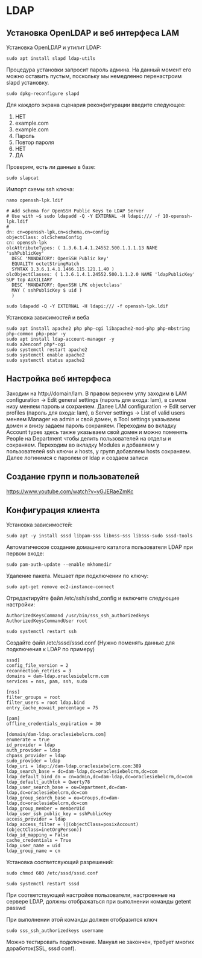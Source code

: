 # LDAP

## Установка OpenLDAP и веб интерфеса LAM
Установка OpenLDAP и утилит LDAP:
```
sudo apt install slapd ldap-utils
```
Процедура установки запросит пароль админа. На данный момент его можно оставить пустым, поскольку мы немедленно перенастроим slapd установку.
```
sudo dpkg-reconfigure slapd
```
Для каждого экрана сценария реконфигурации введите следующее:
1. НЕТ
2. example.com
3. example.com
4. Пароль
5. Повтор пароля
6. НЕТ
7. ДА

Проверим, есть ли данные в базе:
```
sudo slapcat
```
Импорт схемы ssh ключа:
```
nano openssh-lpk.ldif
```
```
# Add schema for OpenSSH Public Keys to LDAP Server
# Use with ~$ sudo ldapadd -Q -Y EXTERNAL -H ldapi:/// -f 10-openssh-lpk.ldif
#
dn: cn=openssh-lpk,cn=schema,cn=config
objectClass: olcSchemaConfig
cn: openssh-lpk
olcAttributeTypes: ( 1.3.6.1.4.1.24552.500.1.1.1.13 NAME 'sshPublicKey'
  DESC 'MANDATORY: OpenSSH Public key'
  EQUALITY octetStringMatch
  SYNTAX 1.3.6.1.4.1.1466.115.121.1.40 )
olcObjectClasses: ( 1.3.6.1.4.1.24552.500.1.1.2.0 NAME 'ldapPublicKey' SUP top AUXILIARY
  DESC 'MANDATORY: OpenSSH LPK objectclass'
  MAY ( sshPublicKey $ uid )
  )
```
```
sudo ldapadd -Q -Y EXTERNAL -H ldapi:/// -f openssh-lpk.ldif
```
Установка зависимостей и веба
```
sudo apt install apache2 php php-cgi libapache2-mod-php php-mbstring php-common php-pear -y
sudo apt install ldap-account-manager -y
sudo a2enconf php*-cgi
sudo systemctl restart apache2
sudo systemctl enable apache2
sudo systemctl status apache2
```

## Настройка веб интерфеса
Заходим на http://domain/lam. В правом верхнем углу заходим в LAM configuration -> Edit general settings (пароль для входа: lam), в самом низу меняем пароль и сохраняем. Далее LAM configuration -> Edit server profiles (пароль для входа: lam), в Server settings -> List of valid users меняем Manager на admin и свой домен, в Tool settings указываем домен и внизу задаем пароль сохраняем. Переходим во вкладку Account types здесь также указываем свой домен и можно поменять People на Department чтобы делить пользователей на отделы и сохраняем. Переходим во вкладку Modules и добавляем у пользователей ssh ключи и hosts, у групп добавляем hosts сохраняем. Далее логинимся с паролем от ldap и создаем записи
## Создание групп и пользователей
https://www.youtube.com/watch?v=yGJERaeZmKc

## Конфигурация клиента
Установка зависимостей:
```
sudo apt -y install sssd libpam-sss libnss-sss libsss-sudo sssd-tools
```
Автоматическое создание домашнего каталога пользователя LDAP при первом входе:
```
sudo pam-auth-update --enable mkhomedir
```
Удаление пакета. Мешает при подключении по ключу:
```
sudo apt-get remove ec2-instance-connect
```
Отредактируйте файл /etc/ssh/sshd_config и включите следующие настройки:
```
AuthorizedKeysCommand /usr/bin/sss_ssh_authorizedkeys
AuthorizedKeysCommandUser root
```
```
sudo systemctl restart ssh
```
Создайте файл /etc/sssd/sssd.conf (Нужно поменять данные для подключения к LDAP по примеру)
```
sssd]
config_file_version = 2
reconnection_retries = 3
domains = dam-ldap.oraclesiebelcrm.com
services = nss, pam, ssh, sudo

[nss]
filter_groups = root
filter_users = root ldap.bind
entry_cache_nowait_percentage = 75

[pam]
offline_credentials_expiration = 30

[domain/dam-ldap.oraclesiebelcrm.com]
enumerate = true
id_provider = ldap
auth_provider = ldap
chpass_provider = ldap
sudo_provider = ldap
ldap_uri = ldap://dam-ldap.oraclesiebelcrm.com:389
ldap_search_base = dc=dam-ldap,dc=oraclesiebelcrm,dc=com
ldap_default_bind_dn = cn=admin,dc=dam-ldap,dc=oraclesiebelcrm,dc=com
ldap_default_authtok = Qwerty78
ldap_user_search_base = ou=Department,dc=dam-ldap,dc=oraclesiebelcrm,dc=com
ldap_group_search_base = ou=Groups,dc=dam-ldap,dc=oraclesiebelcrm,dc=com
ldap_group_member = memberUid
ldap_user_ssh_public_key = sshPublicKey
access_provider = ldap
ldap_access_filter = (|(objectClass=posixAccount)(objectClass=inetOrgPerson))
ldap_id_mapping = False
cache_credentials = True
ldap_user_name = uid
ldap_group_name = cn
```
Установка соответсвующий разрешений:
```
sudo chmod 600 /etc/sssd/sssd.conf
```
```
sudo systemctl restart sssd
```
При соответствующей настройке пользователи, настроенные на сервере LDAP, должны отображаться при выполнении команды getent passwd

При выполнении этой команды должен отобразится ключ
```
sudo sss_ssh_authorizedkeys username
```
Можно тестировать подключение.
Мануал не закончен, требует многих доработок(SSL, sssd conf).
